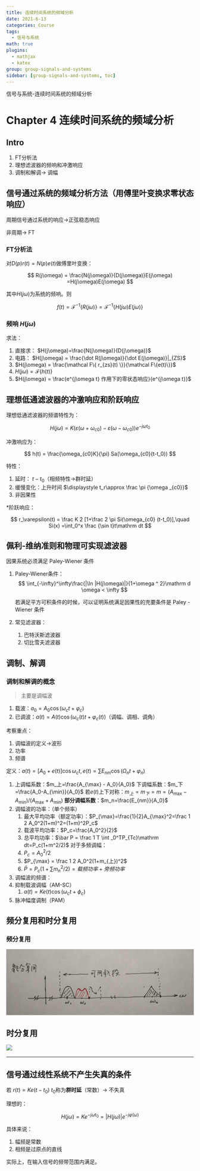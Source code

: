 ```yaml
---
title: 连续时间系统的频域分析
date: 2021-6-13
categories: Course
tags:
  - 信号与系统
math: true
plugins:
  - mathjax
  - katex
group: group-signals-and-systems
sidebar: [group-signals-and-systems, toc]
---
```


信号与系统-连续时间系统的频域分析
<!-- more -->
# Chapter 4 连续时间系统的频域分析

## Intro

1. FT分析法
2. 理想滤波器的频响和冲激响应
3. 调制和解调→ 调幅

## 信号通过系统的频域分析方法（用傅里叶变换求零状态响应）

周期信号通过系统的响应→正弦稳态响应

非周期→ FT

### FT分析法

对$D(p)r(t) = N(p)e(t)$做傅里叶变换：

$$
R(j\omega) = \frac{N(j\omega)}{D(j\omega)}E(j\omega) =H(j\omega)E(j\omega)
$$


其中$H(j\omega)$为系统的频响。则

$$
f(t) = \mathcal F^{-1}\{R(j\omega)\} = \mathcal F^{-1} \{H(j\omega)E(j\omega)\}
$$


### 频响 $H(j\omega)$

求法：

1. 直接求： $H(j\omega)=\frac{N(j\omega)}{D(j\omega)}$
2. 电路： $H(j\omega) = \frac{\dot R(j\omega)}{\dot E(j\omega)}|_{ZS}$
3. $H(j\omega) = \frac{\mathcal F\{ r_{zs}(t) \}}{\mathcal F\{e(t)\}}$
4. $H(j\omega) = \mathcal F\{h(t)\}$
5. $H(j\omega) = \frac{e^{j\omega t} 作用下的零状态响应}{e^{j\omega t}}$

## 理想低通滤波器的冲激响应和阶跃响应

理想低通滤波器的频谱特性为：

$$
H(j\omega) = K(\varepsilon(\omega + \omega_{c0})-\varepsilon(\omega - \omega_{c0}))e^{-j\omega t_0}
$$


冲激响应为：

$$
h(t) = \frac{\omega_{c0}K}{\pi} Sa(\omega_{c0}(t-t_0))
$$


特性：

1. 延时： $t-t_0$（相频特性→群时延）
2. 缓慢变化：上升时间 $\displaystyle t_r\approx \frac \pi {\omega _{c0}}$
3. 非因果性

*阶跃响应：

$$
r_\varepsilon(t) = \frac K 2 [1+\frac 2 \pi Si(\omega_{c0} (t-t_0)],\quad Si(x) =\int_0^x \frac {\sin t}t\mathrm dt
$$


## 佩利-维纳准则和物理可实现滤波器

因果系统必须满足 Paley-Wiener 条件

1. Paley-Wiener条件：
	$$
	\int_{-\infty}^\infty\frac{|\ln |H(j\omega)|}{1+\omega ^ 2}\mathrm d \omega < \infty
	$$
	
	若满足平方可积条件的时候，可以证明系统满足因果性的充要条件是 Paley - Wiener 条件
2. 常见滤波器：
	1. 巴特沃斯滤波器
	2. 切比雪夫滤波器

## 调制、解调


### 调制和解调的概念

> 主要是调幅波


1. 载波：$a_0 = A_0\cos (\omega_ct+\varphi_c)$
2. 已调波：$a(t) = A(t) \cos (\omega_c(t) t + \varphi_c(t))$（调幅、调相、调角）

考察重点：

1. 调幅波的定义→波形
2. 功率
3. 频谱

定义：$a(t) = [A_0+e(t)]\cos \omega_ct,e(t) =\sum E_{nm}\cos(\Omega_n t+\varphi_n)$

1. 上调幅系数：$m_上=\frac{A_{\max} - A_0}{A_0}$
	下调幅系数：$m_下=\frac{A_0-A_{\min}}{A_0}$
	若$e(t)$上下对称：$m_上=m_下=m=(A_{\max}-A_{\min})/(A_{\max} +A_{\min})$
	**部分调幅系数**：$m_n=\frac{E_{nm}}{A_0}$
2. 调幅波的功率：（单个频率）
	1. 最大平均功率（额定功率）：$P_{\max}=\frac{1}{2}A_{\max}^2=\frac 1 2 A_0^2(1+m)^2=(1+m)^2P_c$
	2. 载波平均功率：$P_c=\frac{A_0^2}{2}$
	3. 总平均功率：$\bar P = \frac 1 T \int _0^TP_{Tc}\mathrm dt=P_c(1+m^2/2)$
	对于多频调幅：
	1. $P_c=A_0^2/2$
	2. $P_{\max} = \frac 1 2 A_0^2(1+m_{上})^2$
	3. $\bar P = P_c(1+\sum m_n^2/2)=载频功率+旁频功率$
3. 调幅波的频谱：
4. 抑制载波调幅（AM-SC）
	1. $a(t) = Ke(t)\cos(\omega_ct+\phi_c)$
5. 脉冲幅度调制（PAM）

## 频分复用和时分复用

### 频分复用

![](image/image.png)

## 时分复用

![](image/image_1.png)

---

## 信号通过线性系统不产生失真的条件

若 $r(t) = Ke (t - t_0)$ $t_0$称为**群时延**（常数）→ 不失真

理想的：

$$
H(j\omega) = Ke^{-j\omega t_0} = |H(j\omega)|e^{-j\varphi(\omega)}
$$


具体来说：

1. 幅频是常数
2. 相频是过原点的直线

实际上，在输入信号的频带范围内满足。



